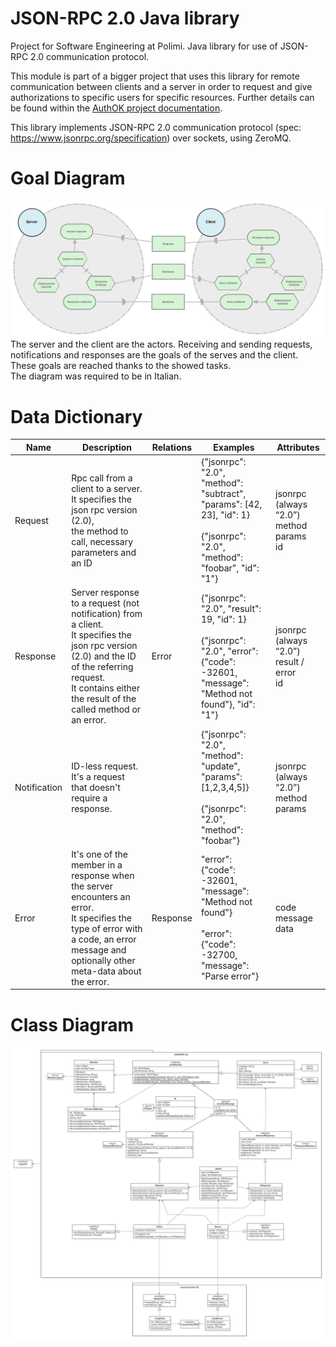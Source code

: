 # JSON-RPC 2.0 Java library
Project for Software Engineering at Polimi. Java library for use of JSON-RPC 2.0 communication protocol.

This module is part of a bigger project that uses this library for remote communication between clients and a server in order to request and give authorizations to specific users for specific resources. Further details can be found within the [AuthOK project documentation](https://github.com/taygumus/auth-ok).

This library implements JSON-RPC 2.0 communication protocol (spec: https://www.jsonrpc.org/specification) over sockets, using ZeroMQ.

# Goal Diagram
![](diagrams/goaldiagram.png)<br>
The server and the client are the actors. Receiving and sending requests, notifications and responses are the goals of the serves and the client. These goals are reached thanks to the showed tasks.<br>
The diagram was required to be in Italian.

# Data Dictionary

| Name         | Description                                                                                                                                                                                                 | Relations | Examples                                                                                                                                 | Attributes                                       |
| ------------ | ----------------------------------------------------------------------------------------------------------------------------------------------------------------------------------------------------------- | --------- | ---------------------------------------------------------------------------------------------------------------------------------------- | ------------------------------------------------ |
| Request      | Rpc call from a client to a server. It specifies the json rpc version (2.0),<br>the method to call, necessary parameters and an ID                                                                             |           | {"jsonrpc": "2.0", "method": "subtract", "params": \[42, 23\], "id": 1}<br><br>{"jsonrpc": "2.0", "method": "foobar", "id": "1"}         | jsonrpc (always “2.0”)<br>method<br>params<br>id |
| Response     | Server response to a request (not notification) from a client.<br>It specifies the json rpc version (2.0) and the ID of the referring request.<br>It contains either the result of the called method or an error. | Error     | {"jsonrpc": "2.0", "result": 19, "id": 1}<br><br>{"jsonrpc": "2.0", "error": {"code": -32601, "message": "Method not found"}, "id": "1"} | jsonrpc (always “2.0”)<br>result / error<br>id   |
| Notification | ID-less request. It's a request that doesn't require a response.                                                                                                                                            |           | {"jsonrpc": "2.0", "method": "update", "params": \[1,2,3,4,5\]}<br><br>{"jsonrpc": "2.0", "method": "foobar"}                            | jsonrpc (always “2.0”)<br>method<br>params       |
| Error        | It's one of the member in a response when the server encounters an error.<br>It specifies the type of error with a code, an error message and optionally other meta-data about the error.                      | Response  | "error": {"code": -32601, "message": "Method not found"}<br><br>"error": {"code": -32700, "message": "Parse error"}                      | code<br>message<br>data                          |

# Class Diagram
![](diagrams/classDiagram.jpeg)
